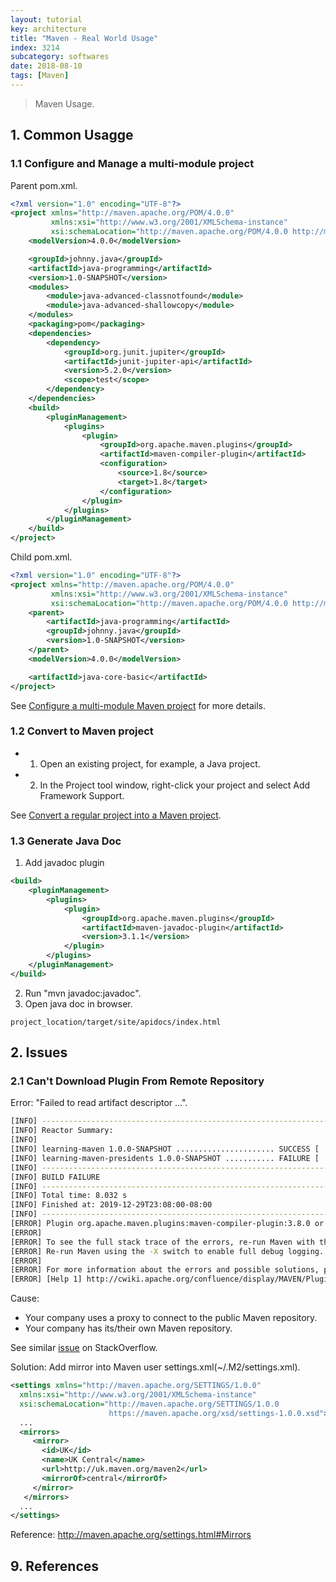 ```yaml
---
layout: tutorial
key: architecture
title: "Maven - Real World Usage"
index: 3214
subcategory: softwares
date: 2018-08-10
tags: [Maven]
---
```


> Maven Usage.

## 1. Common Usagge
### 1.1 Configure and Manage a multi-module project
Parent pom.xml.
```xml
<?xml version="1.0" encoding="UTF-8"?>
<project xmlns="http://maven.apache.org/POM/4.0.0"
         xmlns:xsi="http://www.w3.org/2001/XMLSchema-instance"
         xsi:schemaLocation="http://maven.apache.org/POM/4.0.0 http://maven.apache.org/xsd/maven-4.0.0.xsd">
    <modelVersion>4.0.0</modelVersion>

    <groupId>johnny.java</groupId>
    <artifactId>java-programming</artifactId>
    <version>1.0-SNAPSHOT</version>
    <modules>
        <module>java-advanced-classnotfound</module>
        <module>java-advanced-shallowcopy</module>
    </modules>
    <packaging>pom</packaging>
    <dependencies>
        <dependency>
            <groupId>org.junit.jupiter</groupId>
            <artifactId>junit-jupiter-api</artifactId>
            <version>5.2.0</version>
            <scope>test</scope>
        </dependency>
    </dependencies>
    <build>
        <pluginManagement>
            <plugins>
                <plugin>
                    <groupId>org.apache.maven.plugins</groupId>
                    <artifactId>maven-compiler-plugin</artifactId>
                    <configuration>
                        <source>1.8</source>
                        <target>1.8</target>
                    </configuration>
                </plugin>
            </plugins>
        </pluginManagement>
    </build>
</project>
```
Child pom.xml.
```xml
<?xml version="1.0" encoding="UTF-8"?>
<project xmlns="http://maven.apache.org/POM/4.0.0"
         xmlns:xsi="http://www.w3.org/2001/XMLSchema-instance"
         xsi:schemaLocation="http://maven.apache.org/POM/4.0.0 http://maven.apache.org/xsd/maven-4.0.0.xsd">
    <parent>
        <artifactId>java-programming</artifactId>
        <groupId>johnny.java</groupId>
        <version>1.0-SNAPSHOT</version>
    </parent>
    <modelVersion>4.0.0</modelVersion>

    <artifactId>java-core-basic</artifactId>
</project>
```
See [Configure a multi-module Maven project﻿](https://www.jetbrains.com/help/idea/maven-support.html#maven_multi_module) for more details.

### 1.2 Convert to Maven project
* 1) Open an existing project, for example, a Java project.
* 2) In the Project tool window, right-click your project and select Add Framework Support.

See [Convert a regular project into a Maven project](https://www.jetbrains.com/help/idea/convert-a-regular-project-into-a-maven-project.html).

### 1.3 Generate Java Doc
1) Add javadoc plugin
```xml
<build>
    <pluginManagement>
        <plugins>
            <plugin>
                <groupId>org.apache.maven.plugins</groupId>
                <artifactId>maven-javadoc-plugin</artifactId>
                <version>3.1.1</version>
            </plugin>
        </plugins>
    </pluginManagement>
</build>
```
2) Run "mvn javadoc:javadoc".  
3) Open java doc in browser.
```raw
project_location/target/site/apidocs/index.html
```

## 2. Issues
### 2.1 Can't Download Plugin From Remote Repository
Error: "Failed to read artifact descriptor ...".
```sh
[INFO] ------------------------------------------------------------------------
[INFO] Reactor Summary:
[INFO]
[INFO] learning-maven 1.0.0-SNAPSHOT ...................... SUCCESS [  0.182 s]
[INFO] learning-maven-presidents 1.0.0-SNAPSHOT ........... FAILURE [  7.765 s]
[INFO] ------------------------------------------------------------------------
[INFO] BUILD FAILURE
[INFO] ------------------------------------------------------------------------
[INFO] Total time: 8.032 s
[INFO] Finished at: 2019-12-29T23:08:00-08:00
[INFO] ------------------------------------------------------------------------
[ERROR] Plugin org.apache.maven.plugins:maven-compiler-plugin:3.8.0 or one of its dependencies could not be resolved: Failed to read artifact descriptor for org.apache.maven.plugins:maven-compiler-plugin:jar:3.8.0: Could not transfer artifact org.apache.maven.plugins:maven-compiler-plugin:pom:3.8.0 from/to repoaws (https://repo.aws.ariba.com/libs-release-local): repo.aws.ariba.com: unknown error: Unknown host repo.aws.ariba.com: unknown error -> [Help 1]
[ERROR]
[ERROR] To see the full stack trace of the errors, re-run Maven with the -e switch.
[ERROR] Re-run Maven using the -X switch to enable full debug logging.
[ERROR]
[ERROR] For more information about the errors and possible solutions, please read the following articles:
[ERROR] [Help 1] http://cwiki.apache.org/confluence/display/MAVEN/PluginResolutionException
````
Cause:
* Your company uses a proxy to connect to the public Maven repository.
* Your company has its/their own Maven repository.

See similar [issue](https://stackoverflow.com/questions/41589002/failed-to-read-artifact-descriptor-for-org-apache-maven-pluginsmaven-source-plu) on StackOverflow.

Solution: Add mirror into Maven user settings.xml(~/.M2/settings.xml).
```xml
<settings xmlns="http://maven.apache.org/SETTINGS/1.0.0"
  xmlns:xsi="http://www.w3.org/2001/XMLSchema-instance"
  xsi:schemaLocation="http://maven.apache.org/SETTINGS/1.0.0
                      https://maven.apache.org/xsd/settings-1.0.0.xsd">
  ...
  <mirrors>
     <mirror>
       <id>UK</id>
       <name>UK Central</name>
       <url>http://uk.maven.org/maven2</url>
       <mirrorOf>central</mirrorOf>
     </mirror>
   </mirrors>
  ...
</settings>
```
Reference: http://maven.apache.org/settings.html#Mirrors


## 9. References

